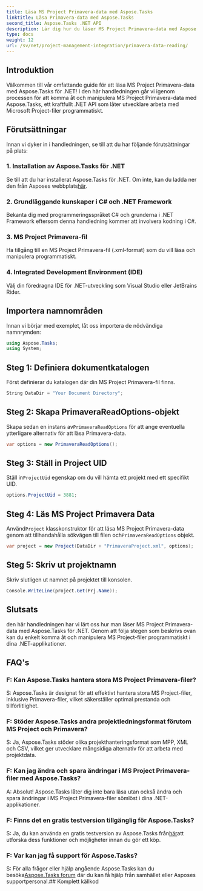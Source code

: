 ```yaml
---
title: Läsa MS Project Primavera-data med Aspose.Tasks
linktitle: Läsa Primavera-data med Aspose.Tasks
second_title: Aspose.Tasks .NET API
description: Lär dig hur du läser MS Project Primavera-data med Aspose.Tasks för .NET. Steg-för-steg guide med kodexempel.
type: docs
weight: 12
url: /sv/net/project-management-integration/primavera-data-reading/
---
```

## Introduktion
Välkommen till vår omfattande guide för att läsa MS Project Primavera-data med Aspose.Tasks för .NET! I den här handledningen går vi igenom processen för att komma åt och manipulera MS Project Primavera-data med Aspose.Tasks, ett kraftfullt .NET API som låter utvecklare arbeta med Microsoft Project-filer programmatiskt.
## Förutsättningar
Innan vi dyker in i handledningen, se till att du har följande förutsättningar på plats:
### 1. Installation av Aspose.Tasks för .NET
 Se till att du har installerat Aspose.Tasks för .NET. Om inte, kan du ladda ner den från Asposes webbplats[här](https://releases.aspose.com/tasks/net/).
### 2. Grundläggande kunskaper i C# och .NET Framework
Bekanta dig med programmeringsspråket C# och grunderna i .NET Framework eftersom denna handledning kommer att involvera kodning i C#.
### 3. MS Project Primavera-fil
Ha tillgång till en MS Project Primavera-fil (.xml-format) som du vill läsa och manipulera programmatiskt.
### 4. Integrated Development Environment (IDE)
Välj din föredragna IDE för .NET-utveckling som Visual Studio eller JetBrains Rider.

## Importera namnområden
Innan vi börjar med exemplet, låt oss importera de nödvändiga namnrymden:
```csharp
using Aspose.Tasks;
using System;

```

## Steg 1: Definiera dokumentkatalogen
Först definierar du katalogen där din MS Project Primavera-fil finns.
```csharp
String DataDir = "Your Document Directory";
```
## Steg 2: Skapa PrimaveraReadOptions-objekt
 Skapa sedan en instans av`PrimaveraReadOptions` för att ange eventuella ytterligare alternativ för att läsa Primavera-data.
```csharp
var options = new PrimaveraReadOptions();
```
## Steg 3: Ställ in Project UID
 Ställ in`ProjectUid` egenskap om du vill hämta ett projekt med ett specifikt UID.
```csharp
options.ProjectUid = 3881;
```
## Steg 4: Läs MS Project Primavera Data
 Använd`Project` klasskonstruktor för att läsa MS Project Primavera-data genom att tillhandahålla sökvägen till filen och`PrimaveraReadOptions` objekt.
```csharp
var project = new Project(DataDir + "PrimaveraProject.xml", options);
```
## Steg 5: Skriv ut projektnamn
Skriv slutligen ut namnet på projektet till konsolen.
```csharp
Console.WriteLine(project.Get(Prj.Name));
```

## Slutsats
den här handledningen har vi lärt oss hur man läser MS Project Primavera-data med Aspose.Tasks för .NET. Genom att följa stegen som beskrivs ovan kan du enkelt komma åt och manipulera MS Project-filer programmatiskt i dina .NET-applikationer.
## FAQ's
### F: Kan Aspose.Tasks hantera stora MS Project Primavera-filer?
S: Aspose.Tasks är designat för att effektivt hantera stora MS Project-filer, inklusive Primavera-filer, vilket säkerställer optimal prestanda och tillförlitlighet.
### F: Stöder Aspose.Tasks andra projektledningsformat förutom MS Project och Primavera?
S: Ja, Aspose.Tasks stöder olika projekthanteringsformat som MPP, XML och CSV, vilket ger utvecklare mångsidiga alternativ för att arbeta med projektdata.
### F: Kan jag ändra och spara ändringar i MS Project Primavera-filer med Aspose.Tasks?
A: Absolut! Aspose.Tasks låter dig inte bara läsa utan också ändra och spara ändringar i MS Project Primavera-filer sömlöst i dina .NET-applikationer.
### F: Finns det en gratis testversion tillgänglig för Aspose.Tasks?
 S: Ja, du kan använda en gratis testversion av Aspose.Tasks från[här](https://releases.aspose.com/)att utforska dess funktioner och möjligheter innan du gör ett köp.
### F: Var kan jag få support för Aspose.Tasks?
 S: För alla frågor eller hjälp angående Aspose.Tasks kan du besöka[Aspose.Tasks forum](https://forum.aspose.com/c/tasks/15) där du kan få hjälp från samhället eller Asposes supportpersonal.## Komplett källkod